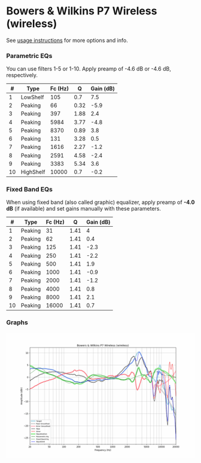 # Bowers & Wilkins P7 Wireless (wireless)
See [usage instructions](https://github.com/jaakkopasanen/AutoEq#usage) for more options and info.

### Parametric EQs
You can use filters 1-5 or 1-10. Apply preamp of -4.6 dB or -4.6 dB, respectively.

|   # | Type      |   Fc (Hz) |    Q |   Gain (dB) |
|-----|-----------|-----------|------|-------------|
|   1 | LowShelf  |       105 | 0.7  |         7.5 |
|   2 | Peaking   |        66 | 0.32 |        -5.9 |
|   3 | Peaking   |       397 | 1.88 |         2.4 |
|   4 | Peaking   |      5984 | 3.77 |        -4.8 |
|   5 | Peaking   |      8370 | 0.89 |         3.8 |
|   6 | Peaking   |       131 | 3.28 |         0.5 |
|   7 | Peaking   |      1616 | 2.27 |        -1.2 |
|   8 | Peaking   |      2591 | 4.58 |        -2.4 |
|   9 | Peaking   |      3383 | 5.34 |         3.6 |
|  10 | HighShelf |     10000 | 0.7  |        -0.2 |

### Fixed Band EQs
When using fixed band (also called graphic) equalizer, apply preamp of **-4.0 dB** (if available) and set gains manually with these parameters.

|   # | Type    |   Fc (Hz) |    Q |   Gain (dB) |
|-----|---------|-----------|------|-------------|
|   1 | Peaking |        31 | 1.41 |         4   |
|   2 | Peaking |        62 | 1.41 |         0.4 |
|   3 | Peaking |       125 | 1.41 |        -2.3 |
|   4 | Peaking |       250 | 1.41 |        -2.2 |
|   5 | Peaking |       500 | 1.41 |         1.9 |
|   6 | Peaking |      1000 | 1.41 |        -0.9 |
|   7 | Peaking |      2000 | 1.41 |        -1.2 |
|   8 | Peaking |      4000 | 1.41 |         0.8 |
|   9 | Peaking |      8000 | 1.41 |         2.1 |
|  10 | Peaking |     16000 | 1.41 |         0.7 |

### Graphs
![](./Bowers%20&%20Wilkins%20P7%20Wireless%20(wireless).png)
